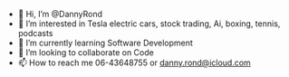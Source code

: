 - 👋 Hi, I’m @DannyRond
- 👀 I’m interested in Tesla electric cars, stock trading, Ai, boxing, tennis, podcasts
- 🌱 I’m currently learning Software Development 
- 💞️ I’m looking to collaborate on Code
- 📫 How to reach me 06-43648755 or danny.rond@icloud.com

<!---
DannyRond/DannyRond is a ✨ special ✨ repository because its `README.md` (this file) appears on your GitHub profile.
You can click the Preview link to take a look at your changes.
--->
